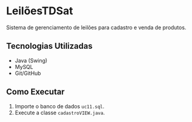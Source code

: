 # LeilõesTDSat  
Sistema de gerenciamento de leilões para cadastro e venda de produtos.  

## Tecnologias Utilizadas  
- Java (Swing)  
- MySQL  
- Git/GitHub  

## Como Executar  
1. Importe o banco de dados `uc11.sql`.  
2. Execute a classe `cadastroVIEW.java`.  
